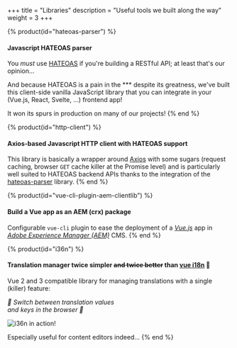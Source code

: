 +++
title = "Libraries"
description = "Useful tools we built along the way"
weight = 3
+++

{% product(id="hateoas-parser") %}
#### Javascript HATEOAS parser

You *must* use [HATEOAS](https://en.wikipedia.org/wiki/HATEOAS) if you're building
a RESTful API; at least that's our opinion...

And because HATEOAS is a pain in the *** despite its greatness, we've built this
client-side vanilla JavaScript library that you can integrate in your
(Vue.js, React, Svelte, ...) frontend app!

It won its spurs in production on many of our projects!
{% end %}

{% product(id="http-client") %}
#### Axios-based Javascript HTTP client with HATEOAS support

This library is basically a wrapper around [Axios](https://axios-http.com/)
with some sugars (request caching, browser `GET` cache killer at the Promise
level) and is particularly well suited to HATEOAS backend APIs thanks to the
integration of the [hateoas-parser](#hateoas-parser) library.
{% end %}

{% product(id="vue-cli-plugin-aem-clientlib") %}
#### Build a Vue app as an AEM (crx) package

Configurable `vue-cli` plugin to ease the deployment of a
*[Vue.js](https://vuejs.org/)* app in
*[Adobe Experience Manager (AEM)](https://business.adobe.com/products/experience-manager/adobe-experience-manager.html)* CMS.
{% end %}

{% product(id="i36n") %}
#### Translation manager twice simpler ~~and twice better~~ than [vue i18n](https://vue-i18n.intlify.dev/) :muscle:

Vue 2 and 3 compatible library for managing translations with a single (killer)
feature:

*:tada: Switch between translation values
<br>
and keys in the browser :champagne:*

![i36n in action!](/img/product/i36n.gif)

Especially useful for content editors indeed...
{% end %}
